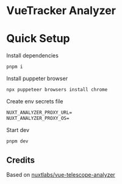 # VueTracker Analyzer

# Quick Setup
Install dependencies
```bash
pnpm i
```

Install puppeter browser
```bash
npx puppeteer browsers install chrome
```

Create env secrets file
```md
NUXT_ANALYZER_PROXY_URL=
NUXT_ANALYZER_PROXY_OS=
```

Start dev
```bash
pnpm dev
```

## Credits
Based on [nuxtlabs/vue-telescope-analyzer](https://github.com/nuxtlabs/vue-telescope-analyzer)
